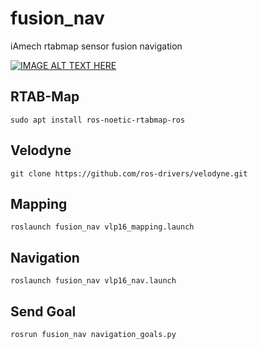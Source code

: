 # fusion_nav
iAmech rtabmap  sensor fusion navigation

[![IMAGE ALT TEXT HERE](http://img.youtube.com/vi/bkO1Wum0htg/0.jpg)](https://youtu.be/bkO1Wum0htg)


## RTAB-Map
```shell
sudo apt install ros-noetic-rtabmap-ros
```
## Velodyne
```shell
git clone https://github.com/ros-drivers/velodyne.git
```
## Mapping
```shell
roslaunch fusion_nav vlp16_mapping.launch
```
## Navigation
```shell
roslaunch fusion_nav vlp16_nav.launch
```
## Send Goal
```shell
rosrun fusion_nav navigation_goals.py
```
